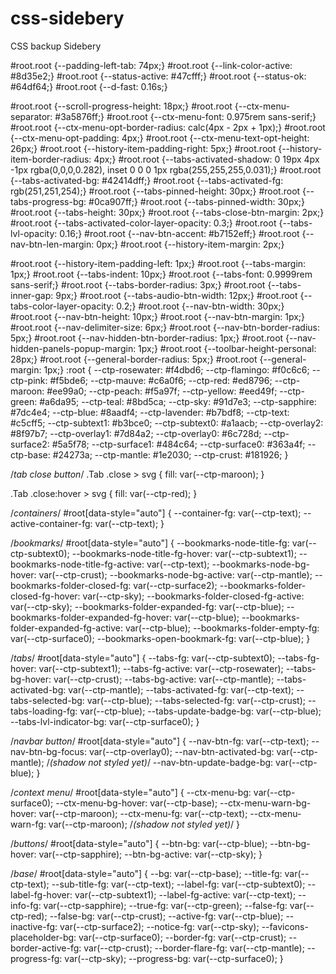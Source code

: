 # css-sidebery
CSS backup Sidebery


#root.root {--padding-left-tab: 74px;}
#root.root {--link-color-active: #8d35e2;}
#root.root {--status-active: #47cfff;}
#root.root {--status-ok: #64df64;}
#root.root {--d-fast: 0.16s;}

#root.root {--scroll-progress-height: 18px;}
#root.root {--ctx-menu-separator: #3a5876ff;}
#root.root {--ctx-menu-font: 0.975rem sans-serif;}
#root.root {--ctx-menu-opt-border-radius: calc(4px - 2px + 1px);}
#root.root {--ctx-menu-opt-padding: 4px;}
#root.root {--ctx-menu-text-opt-height: 26px;}
#root.root {--history-item-padding-right: 5px;}
#root.root {--history-item-border-radius: 4px;}
#root.root {--tabs-activated-shadow: 0 19px 4px -1px rgba(0,0,0,0.282), inset 0 0 0 1px rgba(255,255,255,0.031);}
#root.root {--tabs-activated-bg: #42414dff;}
#root.root {--tabs-activated-fg: rgb(251,251,254);}
#root.root {--tabs-pinned-height: 30px;}
#root.root {--tabs-progress-bg: #0ca907ff;}
#root.root {--tabs-pinned-width: 30px;}
#root.root {--tabs-height: 30px;}
#root.root {--tabs-close-btn-margin: 2px;}
#root.root {--tabs-activated-color-layer-opacity: 0.3;}
#root.root {--tabs-lvl-opacity: 0.16;}
#root.root {--nav-btn-accent: #b7152eff;}
#root.root {--nav-btn-len-margin: 0px;}
#root.root {--history-item-margin: 2px;}

#root.root {--history-item-padding-left: 1px;}
#root.root {--tabs-margin: 1px;}
#root.root {--tabs-indent: 10px;}
#root.root {--tabs-font: 0.9999rem sans-serif;}
#root.root {--tabs-border-radius: 3px;}
#root.root {--tabs-inner-gap: 9px;}
#root.root {--tabs-audio-btn-width: 12px;}
#root.root {--tabs-color-layer-opacity: 0.2;}
#root.root {--nav-btn-width: 30px;}
#root.root {--nav-btn-height: 10px;}
#root.root {--nav-btn-margin: 1px;}
#root.root {--nav-delimiter-size: 6px;}
#root.root {--nav-btn-border-radius: 5px;}
#root.root {--nav-hidden-btn-border-radius: 1px;}
#root.root {--nav-hidden-panels-popup-margin: 1px;}
#root.root {--toolbar-height-personal: 28px;}
#root.root {--general-border-radius: 5px;}
#root.root {--general-margin: 1px;}
:root {
  --ctp-rosewater: #f4dbd6;
  --ctp-flamingo: #f0c6c6;
  --ctp-pink: #f5bde6;
  --ctp-mauve: #c6a0f6;
  --ctp-red: #ed8796;
  --ctp-maroon: #ee99a0;
  --ctp-peach: #f5a97f;
  --ctp-yellow: #eed49f;
  --ctp-green: #a6da95;
  --ctp-teal: #8bd5ca;
  --ctp-sky: #91d7e3;
  --ctp-sapphire: #7dc4e4;
  --ctp-blue: #8aadf4;
  --ctp-lavender: #b7bdf8;
  --ctp-text: #c5cff5;
  --ctp-subtext1: #b3bce0;
  --ctp-subtext0: #a1aacb;
  --ctp-overlay2: #8f97b7;
  --ctp-overlay1: #7d84a2;
  --ctp-overlay0: #6c728d;
  --ctp-surface2: #5a5f78;
  --ctp-surface1: #484c64;
  --ctp-surface0: #363a4f;
  --ctp-base: #24273a;
  --ctp-mantle: #1e2030;
  --ctp-crust: #181926;
}

/*tab close button*/
.Tab .close > svg {
  fill: var(--ctp-maroon);
}

.Tab .close:hover > svg {
  fill: var(--ctp-red);
}

/*containers*/
#root[data-style="auto"] {
  --container-fg: var(--ctp-text);
  --active-container-fg: var(--ctp-text);
}

/*bookmarks*/
#root[data-style="auto"] {
  --bookmarks-node-title-fg: var(--ctp-subtext0);
  --bookmarks-node-title-fg-hover: var(--ctp-subtext1);
  --bookmarks-node-title-fg-active: var(--ctp-text);
  --bookmarks-node-bg-hover: var(--ctp-crust);
  --bookmarks-node-bg-active: var(--ctp-mantle);
  --bookmarks-folder-closed-fg: var(--ctp-surface2);
  --bookmarks-folder-closed-fg-hover: var(--ctp-sky);
  --bookmarks-folder-closed-fg-active: var(--ctp-sky);
  --bookmarks-folder-expanded-fg: var(--ctp-blue);
  --bookmarks-folder-expanded-fg-hover: var(--ctp-blue);
  --bookmarks-folder-expanded-fg-active: var(--ctp-blue);
  --bookmarks-folder-empty-fg: var(--ctp-surface0);
  --bookmarks-open-bookmark-fg: var(--ctp-blue);
}

/*tabs*/
#root[data-style="auto"] {
  --tabs-fg: var(--ctp-subtext0);
  --tabs-fg-hover: var(--ctp-subtext1);
  --tabs-fg-active: var(--ctp-rosewater);
  --tabs-bg-hover: var(--ctp-crust);
  --tabs-bg-active: var(--ctp-mantle);
  --tabs-activated-bg: var(--ctp-mantle);
  --tabs-activated-fg: var(--ctp-text);
  --tabs-selected-bg: var(--ctp-blue);
  --tabs-selected-fg: var(--ctp-crust);
  --tabs-loading-fg: var(--ctp-blue);
  --tabs-update-badge-bg: var(--ctp-blue);
  --tabs-lvl-indicator-bg: var(--ctp-surface0);
}

/*navbar button*/
#root[data-style="auto"] {
  --nav-btn-fg: var(--ctp-text);
  --nav-btn-bg-focus: var(--ctp-overlay0);
  --nav-btn-activated-bg: var(--ctp-mantle);
  /*(shadow not styled yet)*/
  --nav-btn-update-badge-bg: var(--ctp-blue);
}

/*context menu*/
#root[data-style="auto"] {
  --ctx-menu-bg: var(--ctp-surface0);
  --ctx-menu-bg-hover: var(--ctp-base);
  --ctx-menu-warn-bg-hover: var(--ctp-maroon);
  --ctx-menu-fg: var(--ctp-text);
  --ctx-menu-warn-fg: var(--ctp-maroon);
  /*(shadow not styled yet)*/
}

/*buttons*/
#root[data-style="auto"] {
  --btn-bg: var(--ctp-blue);
  --btn-bg-hover: var(--ctp-sapphire);
  --btn-bg-active: var(--ctp-sky);
}

/*base*/
#root[data-style="auto"] {
  --bg: var(--ctp-base);
  --title-fg: var(--ctp-text);
  --sub-title-fg: var(--ctp-text);
  --label-fg: var(--ctp-subtext0);
  --label-fg-hover: var(--ctp-subtext1);
  --label-fg-active: var(--ctp-text);
  --info-fg: var(--ctp-sapphire);
  --true-fg: var(--ctp-green);
  --false-fg: var(--ctp-red);
  --false-bg: var(--ctp-crust);
  --active-fg: var(--ctp-blue);
  --inactive-fg: var(--ctp-surface2);
  --notice-fg: var(--ctp-sky);
  --favicons-placeholder-bg: var(--ctp-surface0);
  --border-fg: var(--ctp-crust);
  --border-active-fg: var(--ctp-crust);
  --border-flare-fg: var(--ctp-mantle);
  --progress-fg: var(--ctp-sky);
  --progress-bg: var(--ctp-surface0);
}
